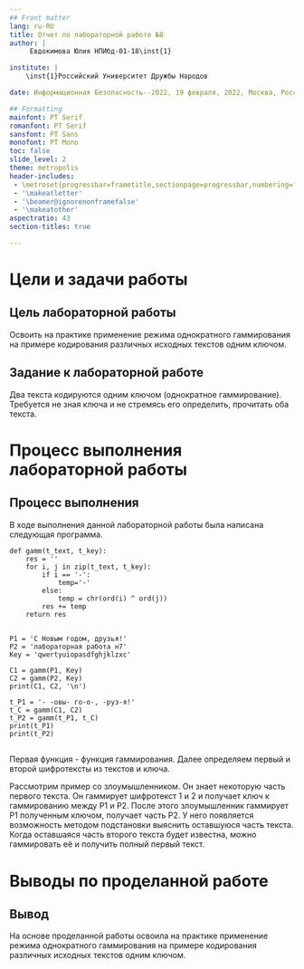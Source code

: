 ```yaml
---
## Front matter
lang: ru-RU
title: Отчет по лабораторной работе №8
author: |
	 Евдокимова Юлия НПИбд-01-18\inst{1}

institute: |
	\inst{1}Российский Университет Дружбы Народов

date: Информационная Безопасность--2022, 19 февраля, 2022, Москва, Россия

## Formatting
mainfont: PT Serif
romanfont: PT Serif
sansfont: PT Sans
monofont: PT Mono
toc: false
slide_level: 2
theme: metropolis
header-includes: 
 - \metroset{progressbar=frametitle,sectionpage=progressbar,numbering=fraction}
 - '\makeatletter'
 - '\beamer@ignorenonframefalse'
 - '\makeatother'
aspectratio: 43
section-titles: true

---
```


# Цели и задачи работы

## Цель лабораторной работы

Освоить на практике применение режима однократного гаммирования на примере кодирования различных исходных текстов одним ключом.

## Задание к лабораторной работе

Два текста кодируются одним ключом (однократное гаммирование).
Требуется не зная ключа и не стремясь его определить, прочитать оба текста.  



# Процесс выполнения лабораторной работы

## Процесс выполнения

В ходе выполнения данной лабораторной работы была написана следующая программа.

```
def gamm(t_text, t_key):
    res = ''
    for i, j in zip(t_text, t_key):
        if i == '-':
            temp='-'
        else:
            temp = chr(ord(i) ^ ord(j))
        res += temp
    return res
```
##

```
P1 = 'С Новым годом, друзья!'
P2 = 'лабораторная работа н7'
Key = 'qwertyuiopasdfghjklzxc'

C1 = gamm(P1, Key)
C2 = gamm(P2, Key)
print(C1, C2, '\n')

t_P1 = '- -овы- го-о-, -руз-я!'
t_C = gamm(C1, C2)
t_P2 = gamm(t_P1, t_C)
print(t_P1)
print(t_P2)
```
## 

Первая функция - функция гаммирования. Далее определяем первый и второй шифротексты из текстов и ключа.

Рассмотрим пример со злоумышленником. Он знает некоторую часть первого текста. Он гаммирует шифротекст 1 и 2 и получает ключ к гаммированию между P1 и P2. После этого злоумышленник гаммирует P1 полученным ключом, получает часть P2. У него появляется возможность методом подстановки выяснить оставшуюся часть текста. Когда оставшаяся часть второго текста будет известна, можно гаммировать её и получить полный первый текст.


# Выводы по проделанной работе

## Вывод

На основе проделанной работы освоила на практике применение режима однократного гаммирования на примере кодирования различных исходных текстов одним ключом.